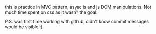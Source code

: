 this is practice in MVC pattern, async js and js DOM manipulations. Not much time spent on css as it wasn't the goal.

P.S. was first time working with github, didn't know commit messages would be visible :)

